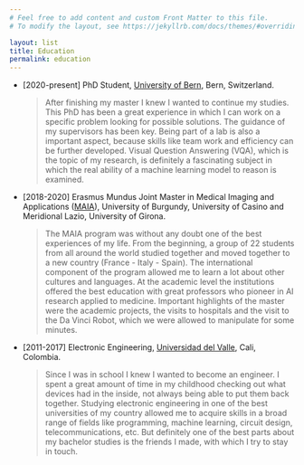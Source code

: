 ```yaml
---
# Feel free to add content and custom Front Matter to this file.
# To modify the layout, see https://jekyllrb.com/docs/themes/#overriding-theme-defaults

layout: list
title: Education
permalink: education
---
```


- [2020-present] PhD Student, [University of Bern](https://www.unibe.ch/index_eng.html), Bern, Switzerland.
  > After finishing my master I knew I wanted to continue my studies. This PhD has been a great experience in which I can work on a specific problem looking for possible solutions. The guidance of my supervisors has been key. Being part of a lab is also a important aspect, because skills like team work and efficiency can be further developed. Visual Question Answering (VQA), which is the topic of my research, is definitely a fascinating subject in which the real ability of a machine learning model to reason is examined.

- [2018-2020] Erasmus Mundus Joint Master in Medical Imaging and Applications ([MAIA](https://maiamaster.udg.edu)), University of Burgundy, University of Casino and Meridional Lazio, University of Girona.
  > The MAIA program was without any doubt one of the best experiences of my life. From the beginning, a group of 22 students from all around the world studied together and moved together to a new country (France - Italy - Spain). The international component of the program allowed me to learn a lot about other cultures and languages. At the academic level the institutions offered the best education with great professors who pioneer in AI research applied to medicine. Important highlights of the master were the academic projects, the visits to hospitals and the visit to the Da Vinci Robot, which we were allowed to manipulate for some minutes.

- [2011-2017] Electronic Engineering, [Universidad del Valle](https://www.univalle.edu.co), Cali, Colombia.
  > Since I was in school I knew I wanted to become an engineer. I spent a great amount of time in my childhood checking out what devices had in the inside, not always being able to put them back together. Studying electronic engineering in one of the best universities of my country allowed me to acquire skills in a broad range of fields like programming, machine learning, circuit design, telecommunications, etc. But definitely one of the best parts about my bachelor studies is the friends I made, with which I try to stay in touch.
